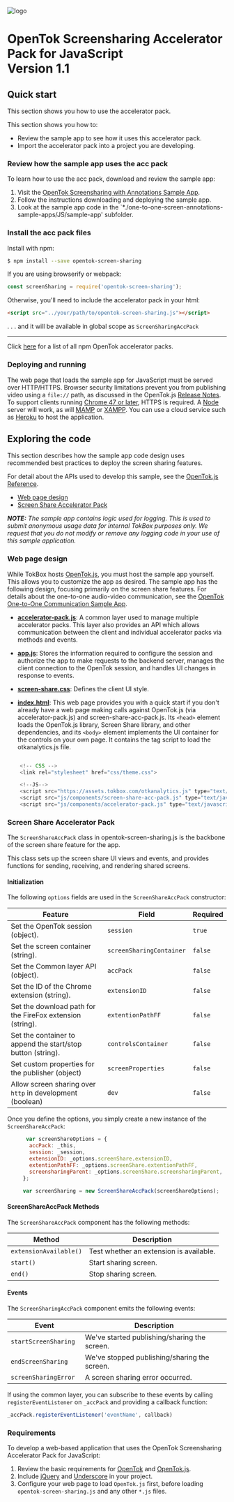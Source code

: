![logo](../tokbox-logo.png)

# OpenTok Screensharing Accelerator Pack for JavaScript<br/>Version 1.1

## Quick start

This section shows you how to use the accelerator pack.

This section shows you how to:
* Review the sample app to see how it uses this accelerator pack.
* Import the accelerator pack into a project you are developing.

### Review how the sample app uses the acc pack

To learn how to use the acc pack, download and review the sample app:

1. Visit the [OpenTok Screensharing with Annotations Sample App](https://github.com/opentok/one-to-one-screen-annotations-sample-apps).
1. Follow the instructions downloading and deploying the sample app.
1. Look at the sample app code in the `*./one-to-one-screen-annotations-sample-apps/JS/sample-app' subfolder.


### Install the acc pack files

Install with npm:

```bash
$ npm install --save opentok-screen-sharing
```

If you are using browserify or webpack:

```javascript
const screenSharing = require('opentok-screen-sharing');
```

Otherwise, you'll need to include the accelerator pack in your html:

```html
<script src="../your/path/to/opentok-screen-sharing.js"></script>
```
 . . . and it will be available in global scope as `ScreenSharingAccPack`

-----------------

Click [here](https://www.npmjs.com/search?q=opentok-acc-pack) for a list of all npm OpenTok accelerator packs.


### Deploying and running

The web page that loads the sample app for JavaScript must be served over HTTP/HTTPS. Browser security limitations prevent you from publishing video using a `file://` path, as discussed in the OpenTok.js [Release Notes](https://www.tokbox.com/developer/sdks/js/release-notes.html#knownIssues). To support clients running [Chrome 47 or later](https://groups.google.com/forum/#!topic/discuss-webrtc/sq5CVmY69sc), HTTPS is required. A [Node](https://nodejs.org/en/) server will work, as will [MAMP](https://www.mamp.info/) or [XAMPP](https://www.apachefriends.org/index.html).  You can use a cloud service such as [Heroku](https://www.heroku.com/) to host the application.

## Exploring the code

This section describes how the sample app code design uses recommended best practices to deploy the screen sharing features.

For detail about the APIs used to develop this sample, see the [OpenTok.js Reference](https://tokbox.com/developer/sdks/js/reference/).

  - [Web page design](#web-page-design)
  - [Screen Share Accelerator Pack](#screen-share-accelerator-pack)

_**NOTE:** The sample app contains logic used for logging. This is used to submit anonymous usage data for internal TokBox purposes only. We request that you do not modify or remove any logging code in your use of this sample application._

### Web page design

While TokBox hosts [OpenTok.js](https://tokbox.com/developer/sdks/js/), you must host the sample app yourself. This allows you to customize the app as desired. The sample app has the following design, focusing primarily on the screen share features. For details about the one-to-one audio-video communication, see the [OpenTok One-to-One Communication Sample App](https://github.com/opentok/one-to-one-sample-apps/tree/master/one-to-one-sample-app/js).

* **[accelerator-pack.js](./sample-app/public/js/components/accelerator-pack.js)**: A common layer used to manage multiple accelerator packs.  This layer also provides an API which allows communication between the client and individual accelerator packs via methods and events.

* **[app.js](./sample-app/public/js/app.js)**: Stores the information required to configure the session and authorize the app to make requests to the backend server, manages the client connection to the OpenTok session, and handles UI changes in response to events.

* **[screen-share.css](./opentok.js-screen-sharing/css/screen-share.css)**: Defines the client UI style.

* **[index.html](./sample-app/public/index.html)**: This web page provides you with a quick start if you don't already have a web page making calls against OpenTok.js (via accelerator-pack.js) and screen-share-acc-pack.js. Its `<head>` element loads the OpenTok.js library, Screen Share library, and other dependencies, and its `<body>` element implements the UI container for the controls on your own page. It contains the tag script to load the otkanalytics.js file.

```javascript

    <!-- CSS -->
    <link rel="stylesheet" href="css/theme.css">

    <!--JS-->
    <script src="https://assets.tokbox.com/otkanalytics.js" type="text/javascript" defer></script>
    <script src="js/components/screen-share-acc-pack.js" type="text/javascript" defer></script>
    <script src="js/components/accelerator-pack.js" type="text/javascript" defer></script>

```

### Screen Share Accelerator Pack

The `ScreenShareAccPack` class in opentok-screen-sharing.js is the backbone of the screen share feature for the app.

This class sets up the screen share UI views and events, and provides functions for sending, receiving, and rendering shared screens.

#### Initialization

The following `options` fields are used in the `ScreenShareAccPack` constructor:<br/>

 Feature        | Field  | Required
 ------------- | ------------- | ------------
 Set the OpenTok session  (object).| `session` |`true`
 Set the screen container (string). | `screenSharingContainer`  |`false`
 Set the Common layer API (object). | `accPack` |`false`
 Set the ID of the Chrome extension (string). | `extensionID` |`false`
 Set the download path for the FireFox extension (string). | `extentionPathFF` |`false`
 Set the container to append the start/stop button (string).| `controlsContainer` |`false`
Set custom properties for the publisher (object)| `screenProperties`|`false`
Allow screen sharing over `http` in development (boolean)| `dev`|`false`


Once you define the options, you simply create a new instance of the  `ScreenShareAccPack`:

```javascript
      var screenShareOptions = {
       accPack: _this,
       session: _session,
       extensionID: _options.screenShare.extensionID,
       extentionPathFF: _options.screenShare.extentionPathFF,
       screensharingParent: _options.screenShare.screensharingParent,
     };

     var screenSharing = new ScreenShareAccPack(screenShareOptions);
```


#### ScreenShareAccPack Methods

The `ScreenShareAccPack` component has the following methods:

| Method        | Description  |
| ------------- | ------------- |
| `extensionAvailable()` | 	Test whether an extension is available.  |
| `start()` | Start sharing screen.  |
| `end()` | Stop sharing screen.  |


#### Events

The `ScreenSharingAccPack` component emits the following events:

 Event        | Description
 ------------- | -------------
 `startScreenSharing ` | We've started publishing/sharing the screen.
 `endScreenSharing ` | We've stopped publishing/sharing the screen.
 `screenSharingError ` | A screen sharing error occurred.


If using the common layer, you can subscribe to these events by calling `registerEventListener` on  `_accPack` and providing a callback function:

```javascript
_accPack.registerEventListener('eventName', callback)
```

### Requirements

To develop a web-based application that uses the OpenTok Screensharing Accelerator Pack for JavaScript:

1. Review the basic requirements for [OpenTok](https://tokbox.com/developer/requirements/) and [OpenTok.js](https://tokbox.com/developer/sdks/js/#browsers).
1. Include [jQuery](https://jquery.com/) and [Underscore](http://underscorejs.org/) in your project.
1. Configure your web page to load `OpenTok.js` first, before loading `opentok-screen-sharing.js` and any other `*.js` files.